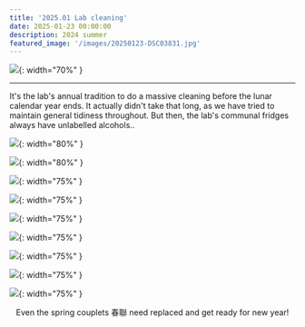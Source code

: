 ```yaml
---
title: '2025.01 Lab cleaning'
date: 2025-01-23 00:00:00
description: 2024 summer
featured_image: '/images/20250123-DSC03831.jpg'
---
```


![](/images/20250123-DSC03831.jpg){: width="70%" }

---

It's the lab's annual tradition to do a massive cleaning before the lunar calendar year ends. It actually didn't take that long, as we have tried to maintain general tidiness throughout. But then, the lab's communal fridges always have unlabelled alcohols..


![](/images/20250123-DSC03805.jpg){: width="80%" }

![](/images/20250123-DSC03808.jpg){: width="80%" }

![](/images/20250123-DSC03809.jpg){: width="75%" }

![](/images/20250123-DSC03810.jpg){: width="75%" }

![](/images/20250123-DSC03814.jpg){: width="75%" }

![](/images/20250123-DSC03816.jpg){: width="75%" }

![](/images/20250123-DSC03818.jpg){: width="75%" }

![](/images/20250123-DSC03841.jpg){: width="75%" }

![](/images/20250124-DSC03846.jpg){: width="75%" }
<center>Even the spring couplets 春聯 need replaced and get ready for new year!</center>








